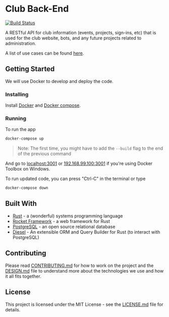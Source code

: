 # Club Back-End

[![Build Status](https://travis-ci.com/ufosc/club-backend.svg?branch=dev)](https://travis-ci.com/ufosc/club-backend)

A RESTful API for club information (events, projects, sign-ins, etc) that is used for the club website, bots, and any future projects related to administration.

A list of use cases can be found [here](https://github.com/ufosc/club-back-end/issues/2).

## Getting Started

We will use Docker to develop and deploy the code.

### Installing

Install [Docker](https://docs.docker.com/install/linux/docker-ce/ubuntu/) and [Docker compose](https://docs.docker.com/compose/install/).

### Running

To run the app

```bash
docker-compose up
```

> Note: The first time, you might have to add the `--build` flag to the end of the previous command

And go to [localhost:3001](http://localhost:3001/) or [192.168.99.100:3001](http://192.168.99.100:3001) if you're using Docker Toolbox on Windows.

To run updated code, you can press "Ctrl-C" in the terminal or type

```bash
docker-compose down
```

<!-- ## Deployment

**Additional steps to deploy and run the project** -->

## Built With

- [Rust](https://github.com/ufosc/club-resources/tree/master/rust) - a (wonderful) systems programming language
- [Rocket Framework](https://rocket.rs/) - a web framework for Rust
- [PostgreSQL](https://www.postgresql.org/) - an open source relational database
- [Diesel](http://diesel.rs/) - An extensible ORM and Query Builder for Rust (to interact with PostgreSQL)

## Contributing

Please read [CONTRIBUTING.md](CONTRIBUTING.md) for how to work on the project and the [DESIGN.md](docs/DESIGN.md) file to understand more about the technologies we use and how it all fits together.

## License

This project is licensed under the MIT License - see the [LICENSE.md](LICENSE.md) file for details.
